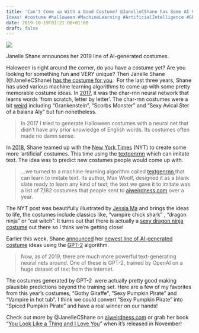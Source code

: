 ```yaml
---
title: 'Can’t Come up With a Good Costume? @JanelleCShane has Some AI Generated
Ideas! #costume #halloween #MachineLearning #ArtificialIntelligence #GPT2'
date: 2019-10-19T01:21:00+01:00
draft: false
---
```


![](https://cdn-blog.adafruit.com/uploads/2019/10/Screen-Shot-2019-10-18-at-4.13.19-PM-419x480.png)

Janelle Shane announces her 2019 line of AI-generated costumes.

Haloween is right around the corner, do you have a costume yet? Are you looking for something fun and VERY unique? Then Janelle Shane (@JanelleCShane) [has the costume for you](https://aiweirdness.com/post/188342947482/halloween-costumes-by-the-neural-net-gpt-2).  For the last three years, Shane has used various machine learning algorithms to come up with some pretty memorable costume ideas. In [2017](https://aiweirdness.com/post/166814009412/a-neural-network-designs-halloween-costumes), it was the char-rnn neural network that learns words ‘from scratch, letter by letter’. The char-rnn costumes were a bit [weird](https://twitter.com/JanelleCShane/status/1183786194175438850) including “Grankenstein”, “Scorbs Monster” and “Sexy Avical Ster of a balana Aly” but fun nonetheless.

> In 2017 I tried to generate Halloween costumes with a neural net that didn’t have any prior knowledge of English words. Its costumes often made no damn sense.

In [2018](https://twitter.com/JanelleCShane/status/1183791523701370883), Shane teamed up with the [New York Times](https://www.nytimes.com/interactive/2018/10/26/opinion/halloween-spooky-costumes-machine-learning-generator.html) (NYT) to create some more ‘artificial’ costumes. This time using the [textgenrnn](https://github.com/minimaxir/textgenrnn) which can imitate text. The idea was to predict new costumes people would come up with.

> …we turned to a machine-learning algorithm called [textgenrnn ](https://github.com/minimaxir/textgenrnn)that can learn to imitate text. Its author, Max Woolf, designed it as a blank slate ready to learn any kind of text; the text we gave it to imitate was a list of 7,182 costumes that people sent to [aiweirdness.com](http://aiweirdness.com/) over a year.

The NYT post was beautifully illustrated by [Jessia Ma](http://www.jessiama.com/) and brings the ideas to life, the costumes include classics like, “vampire chick shark” , “dragon ninja” or “cat witch”. It turns out that there is actually a [sexy dragon ninja costume](https://www.partycity.com/adult-dragon-ninja-costume-856048.html) out there so I think we’re getting close!

Earlier this week, Shane [announced](https://twitter.com/JanelleCShane/status/1183793823408906240) her [newest line of AI-generated costume](https://aiweirdness.com/post/188342947482/halloween-costumes-by-the-neural-net-gpt-2) ideas using the [GPT-2](https://github.com/openai/gpt-2) algorithm.

> Now, as of 2019, there are much more powerful text-generating neural nets around. One of these is GPT-2, trained by OpenAI on a huge dataset of text from the internet.

The costumes generated by GPT-2  were actually pretty good making plausible predictions beyond the training set. Here are a few of my favorites from this year’s costumes, “Gothy Giraffe”, “Sexy Pumpkin Pirate” and “Vampire in hot tub”. I think we could convert “Sexy Pumpkin Pirate” into “Spiced Pumpkin Pirate” and have a real winner on our hands!

Check out more by @JanelleCShane on [aiweirdness.com](https://aiweirdness.com/) or grab her book “[You Look Like a Thing and I Love You](https://blog.adafruit.com/2019/08/02/you-look-like-a-thing-and-i-love-you-an-ai-weirdness-book-machinelearning-ai-aiweirdness-rnn-textgenrnn-janellecshane/)” when it’s released in November!